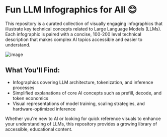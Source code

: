 # Fun LLM Infographics for All 😊

This repository is a curated collection of visually engaging infographics that illustrate key technical concepts related to Large Language Models (LLMs). Each infographic is paired with a concise, 100-200 level technical description that makes complex AI topics accessible and easier to understand.

![image](https://github.com/user-attachments/assets/5648f0d2-50eb-4400-836e-383f6e830757)

## What You'll Find:

- Infographics covering LLM architecture, tokenization, and inference processes
- Simplified explanations of core AI concepts such as prefill, decode, and token economics
- Visual representations of model training, scaling strategies, and hardware-optimized inference

Whether you're new to AI or looking for quick reference visuals to enhance your understanding of LLMs, this repository provides a growing library of accessible, educational content.
